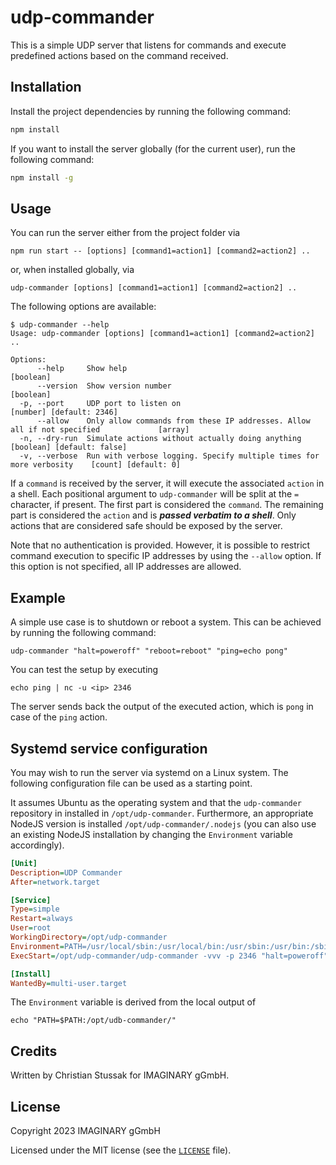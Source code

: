 # udp-commander

This is a simple UDP server that listens for commands and execute predefined actions based on the command received.

## Installation

Install the project dependencies by running the following command:

```bash
npm install
```

If you want to install the server globally (for the current user), run the following command:

```bash
npm install -g
```

## Usage

You can run the server either from the project folder via
```shell
npm run start -- [options] [command1=action1] [command2=action2] ..
```
or, when installed globally, via
```shell
udp-commander [options] [command1=action1] [command2=action2] ..
```
The following options are available:
```shell
$ udp-commander --help
Usage: udp-commander [options] [command1=action1] [command2=action2] ..

Options:
      --help     Show help                                                                         [boolean]
      --version  Show version number                                                               [boolean]
  -p, --port     UDP port to listen on                                              [number] [default: 2346]
      --allow    Only allow commands from these IP addresses. Allow all if not specified             [array]
  -n, --dry-run  Simulate actions without actually doing anything                 [boolean] [default: false]
  -v, --verbose  Run with verbose logging. Specify multiple times for more verbosity    [count] [default: 0]
```

If a `command` is received by the server, it will execute the associated `action` in a shell. Each positional argument to `udp-commander` will be split at the `=` character, if present. The first part is considered the `command`. The remaining part is considered the `action` and is ***passed verbatim to a shell***. Only actions that are considered safe should be exposed by the server.

Note that no authentication is provided. However, it is possible to restrict command execution to specific IP addresses by using the `--allow` option. If this option is not specified, all IP addresses are allowed.

## Example

A simple use case is to shutdown or reboot a system. This can be achieved by running the following command:

```shell
udp-commander "halt=poweroff" "reboot=reboot" "ping=echo pong"
```

You can test the setup by executing
```shell
echo ping | nc -u <ip> 2346
```

The server sends back the output of the executed action, which is `pong` in case of the `ping` action.

## Systemd service configuration

You may wish to run the server via systemd on a Linux system. The following configuration file can be used as a starting point.

It assumes Ubuntu as the operating system and that the `udp-commander`  repository in installed in `/opt/udp-commander`. Furthermore, an appropriate NodeJS version is installed `/opt/udp-commander/.nodejs` (you can also use an existing NodeJS installation by changing the `Environment` variable accordingly).

```ini
[Unit]
Description=UDP Commander
After=network.target

[Service]
Type=simple
Restart=always
User=root
WorkingDirectory=/opt/udp-commander
Environment=PATH=/usr/local/sbin:/usr/local/bin:/usr/sbin:/usr/bin:/sbin:/bin:/usr/games:/usr/local/games:/snap/bin:/opt/udp-commander/.nodejs/bin
ExecStart=/opt/udp-commander/udp-commander -vvv -p 2346 "halt=poweroff" "reboot=reboot" "ping=echo pong"

[Install]
WantedBy=multi-user.target
```

The `Environment` variable is derived from the local output of
```shell
echo "PATH=$PATH:/opt/udb-commander/"
```

## Credits

Written by Christian Stussak for IMAGINARY gGmbH.

## License

Copyright 2023 IMAGINARY gGmbH

Licensed under the MIT license (see the [`LICENSE`](LICENSE) file).
